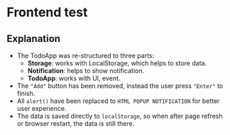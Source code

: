 # Frontend test

## Explanation
* The TodoApp was re-structured to three parts:
  * **Storage**: works with LocalStorage, which helps to store data.
  * **Notification**: helps to show notification.
  * **TodoApp**: works with UI, event.
* The `"Add"` button has been removed, instead the user press `"Enter"` to finish.
* All `alert()` have been replaced to `HTML POPUP NOTIFICATION` for better user experience.
* The data is saved directly to `localStorage`, so when after page refresh or browser restart, the data is still there. 
